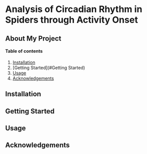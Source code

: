 # Analysis of Circadian Rhythm in Spiders through Activity Onset

## About My Project

#### Table of contents
1. [Installation](#Installation)
2. [Getting Started](#Getting Started)
3. [Usage](#Usage)
4. [Acknowledgements](#Acknowledgements)
## Installation <a name="Installation"></a>

## Getting Started <a name="Getting Started"></a>

## Usage <a name="Usage"></a>

## Acknowledgements <a name="Acknowledgements"></a>
